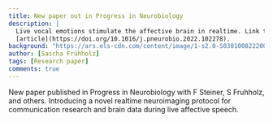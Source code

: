 ```yaml
---
title: New paper out in Progress in Neurobiology
description: |
  Live vocal emotions stimulate the affective brain in realtime. Link to
  [article](https://doi.org/10.1016/j.pneurobio.2022.102278).
background: "https://ars.els-cdn.com/content/image/1-s2.0-S0301008222000648-gr1.jpg"
author: [Sascha Frühholz]
tags: [Research paper]
comments: true
---
```


New paper published in Progress in Neurobiology with F Steiner, S Fruhholz, and others. Introducing a novel realtime neuroimaging protocol for communication research and brain data during live affective speech.
